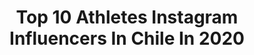 ---
title: Top 10 Athletes Instagram Influencers In Chile In 2020
description: >-
  Find top athletes Instagram influencers in Chile in 2020. Most popular hashtags: #chile #athlete #love #goodvibes.
platform: Instagram
profiles:
  - username: "marcogrimalt"
    fullname: >-
      Marco Grimalt Krogh OLY
    location: "Chile"
    followers: 32820
    engagement: 827
    commentsToLikes: 0.013165
    avatar: "https://scontent-ams4-1.cdninstagram.com/v/t51.2885-19/s320x320/60631126_451548315637863_7795298602095476736_n.jpg?_nc_ht=scontent-ams4-1.cdninstagram.com&_nc_ohc=51-Lms4SoYkAX-olBI5&oh=3af06e030c4444d193e43f21af697a81&oe=5EB7AF8F"
    verified: true
    hashtags: "#creoantofagasta, #fieldforcechrono, #oakley, #rioachibueno"
  - username: "ferresmaxi"
    fullname: >-
      Maxi Ferres
    location: "Chile"
    followers: 576745
    engagement: 166
    commentsToLikes: 0.015383
    avatar: "https://scontent-ams4-1.cdninstagram.com/v/t51.2885-19/s320x320/18512385_124098878155040_4049784058501136384_a.jpg?_nc_ht=scontent-ams4-1.cdninstagram.com&_nc_ohc=gU-UNZQAplcAX_E9HCY&oh=259097a2693a28b0b12ce320abf962f0&oe=5EBC8FAC"
    verified: true
    hashtags: "#chile, #love, #runners, #coronavirus"
  - username: "iam.mayasw"
    fullname: >-
      Maya Silva 🍃
    location: "Chile"
    followers: 10147
    engagement: 900
    commentsToLikes: 0.013533
    avatar: "https://scontent-lhr8-1.cdninstagram.com/v/t51.2885-19/s320x320/58720004_322928405067397_3648374031310127104_n.jpg?_nc_ht=scontent-lhr8-1.cdninstagram.com&_nc_ohc=kQwMMmPCr3wAX_KeHip&oh=a34b8179d9f85624a004197588f25d55&oe=5EBACFF5"
    verified: false
    hashtags: "#flips, #goodmoments, #bloggerstyle, #life"
  - username: "benjae.gutierrez"
    fullname: >-
      Benja E. Gutierrez🇨🇱
    location: "Chile"
    followers: 6663
    engagement: 881
    commentsToLikes: 0.014348
    avatar: "https://scontent-lhr8-1.cdninstagram.com/v/t51.2885-19/s320x320/81713228_2447138485540089_4893438900996931584_n.jpg?_nc_ht=scontent-lhr8-1.cdninstagram.com&_nc_ohc=dPe2mEF9OGYAX_LnczQ&oh=fda79b9af29dd39e70230a268c488fdb&oe=5EB9C6DD"
    verified: false
    hashtags: "#quedateencasa, #tecnicamentefuertes, #reebokchile, #lifttheworld"
  - username: "pedroburns"
    fullname: >-
      Pedro Burns
    location: "Chile"
    followers: 32769
    engagement: 903
    commentsToLikes: 0.013572
    avatar: "https://scontent-lhr8-1.cdninstagram.com/v/t51.2885-19/s320x320/92564800_243367016785929_6709785582702166016_n.jpg?_nc_ht=scontent-lhr8-1.cdninstagram.com&_nc_ohc=FmR-K_NS_DQAX8vLSbH&oh=b3d6cd87f624299a402a2c0effb0acfa&oe=5EBA03C6"
    verified: false
    hashtags: "#andespacifico, #vamosquevamos, #bikelife, #flodaddy"
  - username: "hugogodoybarker"
    fullname: >-
      Hugo Godoy 👊
    location: "Chile"
    followers: 6077
    engagement: 189
    commentsToLikes: 0.033175
    avatar: "https://scontent-lhr8-1.cdninstagram.com/v/t51.2885-19/s320x320/17126707_345187199215906_5170860309048459264_a.jpg?_nc_ht=scontent-lhr8-1.cdninstagram.com&_nc_ohc=UqxA5qCzvL0AX9zKlmy&oh=10200c2853d9f230b955a8f2eab70761&oe=5EBA0EAB"
    verified: false
    hashtags: "#calistenico, #holdsquat, #childpose, #cuarentenachallenge"
  - username: "alejandro.peirano"
    fullname: >-
      Alejandro Francesco Peirano 🌪
    location: "Chile"
    followers: 8062
    engagement: 1257
    commentsToLikes: 0.052813
    avatar: "https://scontent-lhr8-1.cdninstagram.com/v/t51.2885-19/s320x320/79954862_467950513906238_3630564361006743552_n.jpg?_nc_ht=scontent-lhr8-1.cdninstagram.com&_nc_ohc=VTET9OK17M0AX9RoZPU&oh=0e6cc91eee389f791ef8ec22f5fab02e&oe=5EBA528C"
    verified: false
    hashtags: "#vivevalle, #trackandfield, #good, #portrait"
  - username: "nicolecarpenter___"
    fullname: >-
      N I C O L E  C A R P E N T E R
    location: "Chile"
    followers: 4468
    engagement: 2652
    commentsToLikes: 0.034279
    avatar: "https://scontent-lga3-1.cdninstagram.com/v/t51.2885-19/s320x320/74579622_852143318521830_2167648592469164032_n.jpg?_nc_ht=scontent-lga3-1.cdninstagram.com&_nc_ohc=BlT0pVcG_j8AX8auME5&oh=2a05f3fc082ca315547b957eb7d0cfd2&oe=5EBB4936"
    verified: false
    hashtags: "#practice, #deportechileno, #entrenamiento, #takecareofyourself"
  - username: "m.m.s.brito"
    fullname: >-
      Ma Monserrat Sabag⏸atleta 💪
    location: "Chile"
    followers: 2320
    engagement: 2330
    commentsToLikes: 0.051910
    avatar: "https://scontent-ams4-1.cdninstagram.com/v/t51.2885-19/s320x320/84348370_920867371701795_8030522231341711360_n.jpg?_nc_ht=scontent-ams4-1.cdninstagram.com&_nc_ohc=f7sYkbxgU0AAX_LAXhz&oh=e785255c75c1e5dbb151d990ca9ff3c3&oe=5EBCA254"
    verified: false
    hashtags: "#bestoftheday, #dream, #makeithappen, #mediofondo"
  - username: "drjoseluismejia"
    fullname: >-
      Dr. José Luis Mejía Vargas
    location: "Chile"
    followers: 36729
    engagement: 116
    commentsToLikes: 0.043787
    avatar: "https://scontent-lhr8-1.cdninstagram.com/v/t51.2885-19/s320x320/14583470_219081891844071_9018984095245402112_a.jpg?_nc_ht=scontent-lhr8-1.cdninstagram.com&_nc_ohc=dPDV4nq9zk4AX9k8hYR&oh=0e08d468f5ec054cc28831a8b5731142&oe=5EBAB0D9"
    verified: false
    hashtags: "#marcaci, #est, #armonia, #plastic"
---